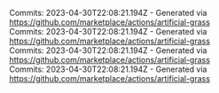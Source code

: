 Commits: 2023-04-30T22:08:21.194Z - Generated via https://github.com/marketplace/actions/artificial-grass
<br>
Commits: 2023-04-30T22:08:21.194Z - Generated via https://github.com/marketplace/actions/artificial-grass
<br>
Commits: 2023-04-30T22:08:21.194Z - Generated via https://github.com/marketplace/actions/artificial-grass
<br>
Commits: 2023-04-30T22:08:21.194Z - Generated via https://github.com/marketplace/actions/artificial-grass
<br>

